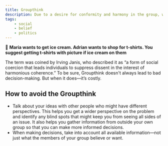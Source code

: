 ```yaml
---
title: Groupthink
description: Due to a desire for conformity and harmony in the group, we make irrational decisions, often to minimize conflict.
tags: 
    - social
    - belief
    - politics
---
```


💬  **Maria wants to get ice cream. Adrian wants to shop for t-shirts. You suggest getting t-shirts with picture if ice cream on them**

The term was coined by Irving Janis, who described it as “a form of social coercion that leads individuals to suppress dissent in the interest of harmonious coherence.” To be sure, Groupthink doesn't always lead to bad decision-making. But when it does—it’s costly.

## How to avoid the Groupthink

- Talk about your ideas with other people who might have different perspectives. This helps you get a wider perspective on the problem and identify any blind spots that might keep you from seeing all sides of an issue. It also helps you gather information from outside your own group so that you can make more informed decisions.
- When making decisions, take into account all available information—not just what the members of your group believe or want.


